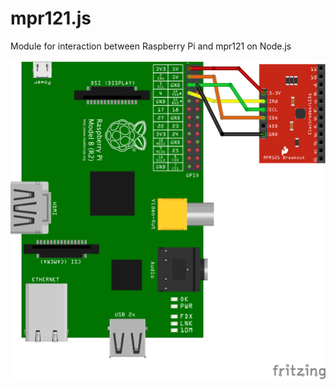 # mpr121.js
Module for interaction between Raspberry Pi and mpr121 on Node.js


![Schema](readme/mpr121_bb.png)
